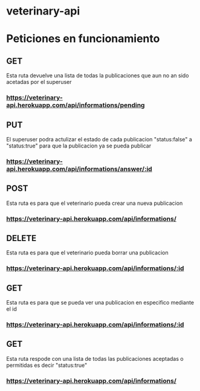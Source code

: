 # veterinary-api

# Peticiones en funcionamiento

## GET 
Esta ruta devuelve una lista de todas la publicaciones que aun no an sido acetadas por el superuser
### https://veterinary-api.herokuapp.com/api/informations/pending

## PUT
El superuser podra actulizar el estado de cada publicacion "status:false" a "status:true" para que la publicacion ya se pueda publicar 
### https://veterinary-api.herokuapp.com/api/informations/answer/:id

## POST
Esta ruta es para que el veterinario pueda crear una nueva publicacion
### https://veterinary-api.herokuapp.com/api/informations/

## DELETE
Esta ruta es para que el veterinario pueda borrar una publicacion
### https://veterinary-api.herokuapp.com/api/informations/:id

## GET
Esta ruta es para que se pueda ver una publicacion en especifico mediante el id
### https://veterinary-api.herokuapp.com/api/informations/:id

## GET 
Esta ruta respode con una lista de todas las publicaciones aceptadas o permitidas es decir "status:true"
### https://veterinary-api.herokuapp.com/api/informations/
